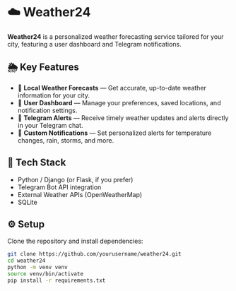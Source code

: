 # ☁️ Weather24

**Weather24** is a personalized weather forecasting service tailored for your city, featuring a user dashboard and Telegram notifications.

## 🌦️ Key Features

- 📍 **Local Weather Forecasts** — Get accurate, up-to-date weather information for your city.
- 👤 **User Dashboard** — Manage your preferences, saved locations, and notification settings.
- 📲 **Telegram Alerts** — Receive timely weather updates and alerts directly in your Telegram chat.
- 🔔 **Custom Notifications** — Set personalized alerts for temperature changes, rain, storms, and more.

## 🚀 Tech Stack

- Python / Django (or Flask, if you prefer)
- Telegram Bot API integration
- External Weather APIs (OpenWeatherMap)
- SQLite

## ⚙️ Setup

Clone the repository and install dependencies:

```bash
git clone https://github.com/yourusername/weather24.git
cd weather24
python -m venv venv
source venv/bin/activate
pip install -r requirements.txt
